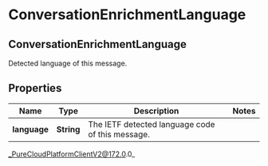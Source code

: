 # ConversationEnrichmentLanguage

## ConversationEnrichmentLanguage
Detected language of this message.

## Properties

|Name | Type | Description | Notes|
|------------ | ------------- | ------------- | -------------|
| **language** | **String** | The IETF detected language code of this message. | |



_PureCloudPlatformClientV2@172.0.0_
